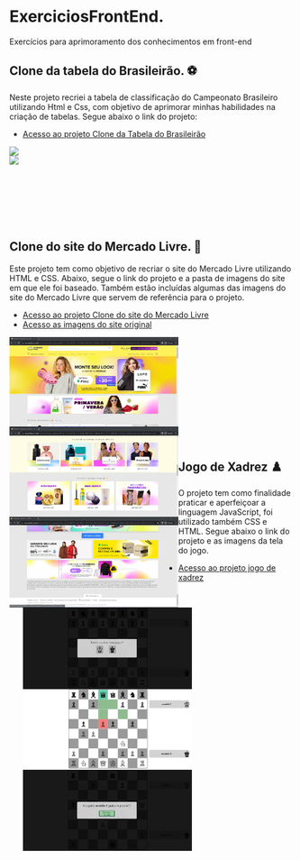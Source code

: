 # ExerciciosFrontEnd.
Exercícios para aprimoramento dos conhecimentos em front-end 
## Clone da tabela do Brasileirão. ⚽

Neste projeto recriei a tabela de classificação do Campeonato Brasileiro utilizando Html e Css, com objetivo de aprimorar minhas habilidades na criação de tabelas.
Segue abaixo o link do projeto:

* [Acesso ao projeto Clone da Tabela do Brasileirão](https://github.com/CarlaDeOliveira99/ExerciciosFrontEnd/tree/main/ExerciciosHtmlCss/CloneTabelaBrasileirao)
<img src="ExerciciosHtmlCss/CloneTabelaBrasileirao/_imagem/Tabela Brasilerão - Modelo 1.png" align="left"  width="300">
<img src="ExerciciosHtmlCss/CloneTabelaBrasileirao/_imagem/Tabela Brasilerão - Modelo 2.png" align="left"  width="300">
<br><br><br><br><br><br><br><br>

## Clone do site do Mercado Livre. 🛒 
Este projeto tem como objetivo de recriar o site do Mercado Livre utilizando HTML e CSS. Abaixo, segue o link do projeto e a pasta de imagens do site em que ele foi baseado. Também estão incluídas algumas das imagens do site do Mercado Livre que servem de referência para o projeto. 
* [Acesso ao projeto Clone do site do Mercado Livre](ExerciciosHtmlCss/CloneSiteMercadoLivre)
* [Acesso as imagens do site original](ExerciciosHtmlCss/CloneSiteMercadoLivre/_imagens)
<img src="ExerciciosHtmlCss/CloneSiteMercadoLivre/_imagens/Mercado Livre - Homepage1.jpg " align="left"  width="300">
<img src="ExerciciosHtmlCss/CloneSiteMercadoLivre/_imagens/Mercado Livre - Homepage4.jpg " align="left"  width="300">
<img src="ExerciciosHtmlCss/CloneSiteMercadoLivre/_imagens/Mercado Livre - Homepage8.jpg " align="left"  width="300">
<br><br><br><br><br><br><br><br><br><br><br>


## Jogo de Xadrez ♟️
O projeto tem como finalidade praticar e aperfeiçoar a linguagem JavaScript, foi utilizado também CSS e HTML. Segue abaixo o link do projeto e as imagens da tela do jogo.
* [Acesso ao projeto jogo de xadrez](ProjetoXadrez)
 <br><br>
  <img src="ProjetoXadrez/imagens da tela do jogo/tela inicial.png " align="left"  width="300">
  <img src="ProjetoXadrez/imagens da tela do jogo/durante a partida.png" align="left"  width="300">
  <img src="ProjetoXadrez/imagens da tela do jogo/final da partida.png" align="left"  width="300">
  
